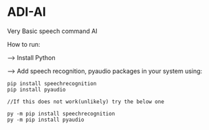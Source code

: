 # ADI-AI
Very Basic speech command AI


How to run:


--> Install Python

--> Add speech recognition, pyaudio packages in your system using:
    
    pip install speechrecognition
    pip install pyaudio
    
    //If this does not work(unlikely) try the below one
    
    py -m pip install speechrecognition
    py -m pip install pyaudio
